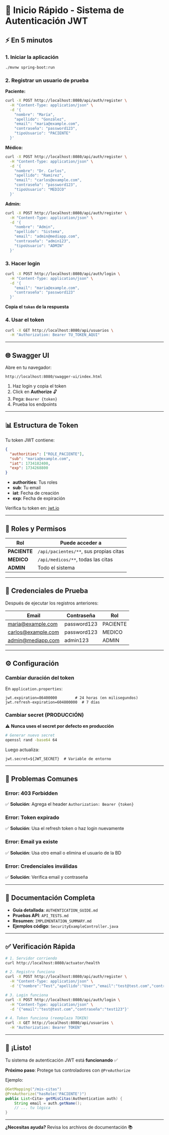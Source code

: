 # 🚀 Inicio Rápido - Sistema de Autenticación JWT

## ⚡ En 5 minutos

### 1. Iniciar la aplicación
```bash
./mvnw spring-boot:run
```

### 2. Registrar un usuario de prueba

**Paciente:**
```bash
curl -X POST http://localhost:8080/api/auth/register \
  -H "Content-Type: application/json" \
  -d '{
    "nombre": "María",
    "apellido": "González",
    "email": "maria@example.com",
    "contraseña": "password123",
    "tipoUsuario": "PACIENTE"
  }'
```

**Médico:**
```bash
curl -X POST http://localhost:8080/api/auth/register \
  -H "Content-Type: application/json" \
  -d '{
    "nombre": "Dr. Carlos",
    "apellido": "Ramírez",
    "email": "carlos@example.com",
    "contraseña": "password123",
    "tipoUsuario": "MEDICO"
  }'
```

**Admin:**
```bash
curl -X POST http://localhost:8080/api/auth/register \
  -H "Content-Type: application/json" \
  -d '{
    "nombre": "Admin",
    "apellido": "Sistema",
    "email": "admin@mediapp.com",
    "contraseña": "admin123",
    "tipoUsuario": "ADMIN"
  }'
```

### 3. Hacer login
```bash
curl -X POST http://localhost:8080/api/auth/login \
  -H "Content-Type: application/json" \
  -d '{
    "email": "maria@example.com",
    "contraseña": "password123"
  }'
```

**Copia el `token` de la respuesta**

### 4. Usar el token
```bash
curl -X GET http://localhost:8080/api/usuarios \
  -H "Authorization: Bearer TU_TOKEN_AQUI"
```

---

## 🌐 Swagger UI

Abre en tu navegador:
```
http://localhost:8080/swagger-ui/index.html
```

1. Haz login y copia el token
2. Click en **Authorize** 🔓
3. Pega: `Bearer {token}`
4. Prueba los endpoints

---

## 📊 Estructura de Token

Tu token JWT contiene:
```json
{
  "authorities": ["ROLE_PACIENTE"],
  "sub": "maria@example.com",
  "iat": 1734182400,
  "exp": 1734268800
}
```

- **authorities**: Tus roles
- **sub**: Tu email
- **iat**: Fecha de creación
- **exp**: Fecha de expiración

Verifica tu token en: [jwt.io](https://jwt.io)

---

## 🎯 Roles y Permisos

| Rol | Puede acceder a |
|-----|-----------------|
| **PACIENTE** | `/api/pacientes/**`, sus propias citas |
| **MEDICO** | `/api/medicos/**`, todas las citas |
| **ADMIN** | Todo el sistema |

---

## 🔑 Credenciales de Prueba

Después de ejecutar los registros anteriores:

| Email | Contraseña | Rol |
|-------|-----------|-----|
| maria@example.com | password123 | PACIENTE |
| carlos@example.com | password123 | MEDICO |
| admin@mediapp.com | admin123 | ADMIN |

---

## ⚙️ Configuración

### Cambiar duración del token

En `application.properties`:
```properties
jwt.expiration=86400000        # 24 horas (en milisegundos)
jwt.refresh-expiration=604800000  # 7 días
```

### Cambiar secret (PRODUCCIÓN)

⚠️ **Nunca uses el secret por defecto en producción**

```bash
# Generar nuevo secret
openssl rand -base64 64
```

Luego actualiza:
```properties
jwt.secret=${JWT_SECRET}  # Variable de entorno
```

---

## 🐛 Problemas Comunes

### Error: 403 Forbidden
✅ **Solución**: Agrega el header `Authorization: Bearer {token}`

### Error: Token expirado
✅ **Solución**: Usa el refresh token o haz login nuevamente

### Error: Email ya existe
✅ **Solución**: Usa otro email o elimina el usuario de la BD

### Error: Credenciales inválidas
✅ **Solución**: Verifica email y contraseña

---

## 📖 Documentación Completa

- **Guía detallada**: `AUTHENTICATION_GUIDE.md`
- **Pruebas API**: `API_TESTS.md`
- **Resumen**: `IMPLEMENTATION_SUMMARY.md`
- **Ejemplos código**: `SecurityExampleController.java`

---

## ✅ Verificación Rápida

```bash
# 1. Servidor corriendo
curl http://localhost:8080/actuator/health

# 2. Registro funciona
curl -X POST http://localhost:8080/api/auth/register \
  -H "Content-Type: application/json" \
  -d '{"nombre":"Test","apellido":"User","email":"test@test.com","contraseña":"test123","tipoUsuario":"PACIENTE"}'

# 3. Login funciona
curl -X POST http://localhost:8080/api/auth/login \
  -H "Content-Type: application/json" \
  -d '{"email":"test@test.com","contraseña":"test123"}'

# 4. Token funciona (reemplaza TOKEN)
curl -X GET http://localhost:8080/api/usuarios \
  -H "Authorization: Bearer TOKEN"
```

---

## 🎉 ¡Listo!

Tu sistema de autenticación JWT está **funcionando** ✅

**Próximo paso**: Protege tus controladores con `@PreAuthorize`

Ejemplo:
```java
@GetMapping("/mis-citas")
@PreAuthorize("hasRole('PACIENTE')")
public List<Cita> getMisCitas(Authentication auth) {
    String email = auth.getName();
    // ... tu lógica
}
```

---

**¿Necesitas ayuda?** Revisa los archivos de documentación 📚
